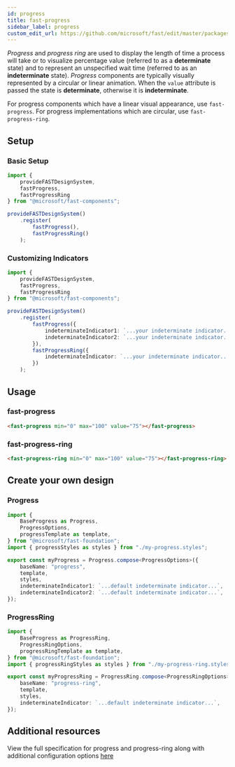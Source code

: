 ```yaml
---
id: progress
title: fast-progress
sidebar_label: progress
custom_edit_url: https://github.com/microsoft/fast/edit/master/packages/web-components/fast-foundation/src/progress/README.md
---
```


*Progress* and *progress ring* are used to display the length of time a process will take or to visualize percentage value (referred to as a **determinate** state) and to represent an unspecified wait time (referred to as an **indeterminate** state). *Progress* components are typically visually represented by a circular or linear animation. When the `value` attribute is passed the state is **determinate**, otherwise it is **indeterminate**. 

For progress components which have a linear visual appearance, use `fast-progress`. For progress implementations which are circular, use `fast-progress-ring`.

## Setup

### Basic Setup

```ts
import {
    provideFASTDesignSystem,
    fastProgress,
    fastProgressRing
} from "@microsoft/fast-components";

provideFASTDesignSystem()
    .register(
        fastProgress(),
        fastProgressRing()
    );
```

### Customizing Indicators

```ts
import {
    provideFASTDesignSystem,
    fastProgress,
    fastProgressRing
} from "@microsoft/fast-components";

provideFASTDesignSystem()
    .register(
        fastProgress({
            indeterminateIndicator1: `...your indeterminate indicator...`,
            indeterminateIndicator2: `...your indeterminate indicator...`
        }),
        fastProgressRing({
            indeterminateIndicator: `...your indeterminate indicator...`
        })
    );
```

## Usage

### fast-progress

```html live
<fast-progress min="0" max="100" value="75"></fast-progress>
```

### fast-progress-ring

```html live
<fast-progress-ring min="0" max="100" value="75"></fast-progress-ring>
```

## Create your own design

### Progress

```ts
import {
    BaseProgress as Progress,
    ProgressOptions,
    progressTemplate as template,
} from "@microsoft/fast-foundation";
import { progressStyles as styles } from "./my-progress.styles";

export const myProgress = Progress.compose<ProgressOptions>({
    baseName: "progress",
    template,
    styles,
    indeterminateIndicator1: `...default indeterminate indicator...`,
    indeterminateIndicator2: `...default indeterminate indicator...`,
});
```

### ProgressRing

```ts
import {
    BaseProgress as ProgressRing,
    ProgressRingOptions,
    progressRingTemplate as template,
} from "@microsoft/fast-foundation";
import { progressRingStyles as styles } from "./my-progress-ring.styles";

export const myProgressRing = ProgressRing.compose<ProgressRingOptions>({
    baseName: "progress-ring",
    template,
    styles,
    indeterminateIndicator: `...default indeterminate indicator...`,
});
```

## Additional resources

View the full specification for progress and progress-ring along with additional configuration options [here](https://github.com/microsoft/fast/blob/master/packages/web-components/fast-foundation/src/progress/progress.spec.md)